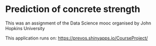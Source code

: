 # Prediction of concrete strength

This was an assignment of the Data Science mooc organised by John Hopkins University

This application runs on: https://prevos.shinyapps.io/CourseProject/
